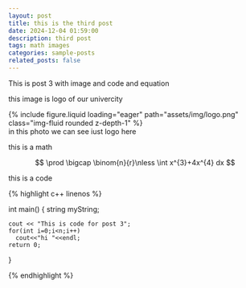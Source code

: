 ```yaml
---
layout: post
title: this is the third post
date: 2024-12-04 01:59:00
description: third post
tags: math images
categories: sample-posts
related_posts: false
---
```


This is post 3 with image and code and equation


this image is logo of our univercity

<div class="row mt-3">
    <div class="col-sm mt-3 mt-md-0">
        {% include figure.liquid loading="eager" path="assets/img/logo.png" class="img-fluid rounded z-depth-1" %}
    </div>
</div>
<div class="caption">
    in this photo we can see iust logo here
</div>



this is a math 


$$
\prod \bigcap \binom{n}{r}\nless \int x^{3}+4x^{4} dx
$$



this is a code  



{% highlight c++ linenos %}

int main()
{
    string myString;

    cout << "This is code for post 3";
    for(int i=0;i<n;i++)
      cout<<"hi "<<endl;
    return 0;

}

{% endhighlight %}
